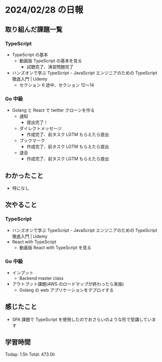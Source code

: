 # 2024/02/28 の日報

## 取り組んだ課題一覧

### TypeScript

- TypeScript の基本
  - 動画版 TypeScript の基本を見る
    - 試聴完了、演習問題完了
- ハンズオンで学ぶ TypeScript - JavaScript エンジニアのための TypeScript 徹底入門 | Udemy
  - セクション 6 途中、セクション 12〜14

### Go 中級

- Golang と React で twitter クローンを作る
  - 通知
    - 提出完了！
  - ダイレクトメッセージ
    - 作成完了、前タスク LGTM もらえたら提出
  - ブックマーク
    - 作成完了、前タスク LGTM もらえたら提出
  - 退会
    - 作成完了、前タスク LGTM もらえたら提出

## わかったこと

- 特になし

## 次やること

### TypeScript

- ハンズオンで学ぶ TypeScript - JavaScript エンジニアのための TypeScript 徹底入門 | Udemy
- React with TypeScript
  - 動画版 React with TypeScript を見る

### Go 中級

- インプット
  - Backend master class
- アウトプット課題(AWS のロードマップが終わったら実施)
  - Golang の web アプリケーションをデプロイする

## 感じたこと

- SPA 課題で TypeScript を使用したのでおさらいのような形で受講しています

## 学習時間

Today: 1.5h
Total: 473.0h

